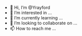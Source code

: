 - 👋 Hi, I’m @Yrayford
- 👀 I’m interested in ...
- 🌱 I’m currently learning ...
- 💞️ I’m looking to collaborate on ...
- 📫 How to reach me ...

<!---
Yrayford/Yrayford is a ✨ special ✨ repository because its `README.md` (this file) appears on your GitHub profile.
You can click the Preview link to take a look at your changes.
--->
